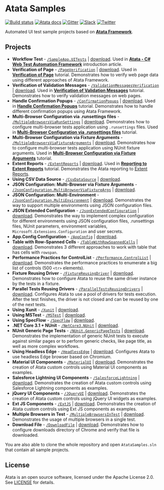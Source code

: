 # Atata Samples

[![Build status](https://dev.azure.com/atata-framework/atata-samples/_apis/build/status/atata-samples-ci?branchName=master)](https://dev.azure.com/atata-framework/atata-samples/_build/latest?definitionId=30&branchName=master)
[![Atata docs](https://img.shields.io/badge/docs-Atata_Framework-orange.svg)](https://atata.io)
[![Gitter](https://badges.gitter.im/atata-framework/atata.svg)](https://gitter.im/atata-framework/atata)
[![Slack](https://img.shields.io/badge/join-Slack-green.svg?colorB=4EB898)](https://join.slack.com/t/atata-framework/shared_invite/zt-5j3lyln7-WD1ZtMDzXBhPm0yXLDBzbA)
[![Twitter](https://img.shields.io/badge/follow-@AtataFramework-blue.svg)](https://twitter.com/AtataFramework)

Automated UI test sample projects based on **[Atata Framework](https://atata.io)**.

## Projects

- **Workflow Test** - [`/SampleApp.UITests`](../../tree/master/SampleApp.UITests)
  | [download](../../raw/master/_archives/SampleApp.UITests.zip).
  Used in **[Atata - C# Web Test Automation Framework](https://www.codeproject.com/Articles/1158365/Atata-New-Test-Automation-Framework)** introduction article.
- **Verification of Page** - [`/PageVerification`](../../tree/master/PageVerification)
  | [download](../../raw/master/_archives/PageVerification.zip).
  Used in **[Verification of Page](https://atata.io/tutorials/verification-of-page/)** tutorial.
  Demonstrates how to verify web page data using different approaches of Atata Framework.
- **Verification of Validation Messages** - [`/ValidationMessagesVerification`](../../tree/master/ValidationMessagesVerification)
  | [download](../../raw/master/_archives/ValidationMessagesVerification.zip).
  Used in **[Verification of Validation Messages](https://atata.io/tutorials/verification-of-validation-messages/)** tutorial.
  Demonstrates how to verify validation messages on web pages.
- **Handle Confirmation Popups** - [`/ConfirmationPopups`](../../tree/master/ConfirmationPopups)
  | [download](../../raw/master/_archives/ConfirmationPopups.zip).
  Used in **[Handle Confirmation Popups](https://atata.io/tutorials/handle-confirmation-popups/)** tutorial.
  Demonstrates how to handle different confirmation popups using Atata Framework.
- **Multi-Browser Configuration via .runsettings files** - [`/MultipleBrowsersViaRunSettings`](../../tree/master/MultipleBrowsersViaRunSettings)
  | [download](../../raw/master/_archives/MultipleBrowsersViaRunSettings.zip).
  Demonstrates how to configure multi-browser tests application using `.runsettings` files.
  Used in **[Multi-Browser Configuration via .runsettings files](https://atata.io/tutorials/multi-browser-configuration-via-runsettings-files/)** tutorial.
- **Multi-Browser Configuration via Fixture Arguments** - [`/MultipleBrowsersViaFixtureArguments`](../../tree/master/MultipleBrowsersViaFixtureArguments)
  | [download](../../raw/master/_archives/MultipleBrowsersViaFixtureArguments.zip).
  Demonstrates how to configure multi-browser tests application using NUnit fixture arguments.
  Used in **[Multi-Browser Configuration via Fixture Arguments](https://atata.io/tutorials/multi-browser-configuration-via-fixture-arguments/)** tutorial.
- **Extent Reports** - [`/ExtentReports`](../../tree/master/ExtentReports)
  | [download](../../raw/master/_archives/ExtentReports.zip).
  Used in **[Reporting to Extent Reports](https://atata.io/tutorials/reporting-to-extentreports/)** tutorial.
  Demonstrates the Atata reporting to [Extent Reports](https://extentreports.com/).
- **Using CSV Data Source** - [`/CsvDataSource`](../../tree/master/CsvDataSource)
  | [download](../../raw/master/_archives/CsvDataSource.zip).
- **JSON Configuration: Multi-Browser via Fixture Arguments** - [`/JsonConfiguration.MultiBrowserViaFixtureArgs`](../../tree/master/JsonConfiguration.MultiBrowserViaFixtureArgs)
  | [download](../../raw/master/_archives/JsonConfiguration.MultiBrowserViaFixtureArgs.zip).
- **JSON Configuration: Multi-Environment** - [`/JsonConfiguration.MultiEnvironment`](../../tree/master/JsonConfiguration.MultiEnvironment)
  | [download](../../raw/master/_archives/JsonConfiguration.MultiEnvironment.zip).
  Demonstrates the way to support multiple environments using JSON configuration files.
- **JSON Extended Configuration** - [`/JsonExtendedConfiguration`](../../tree/master/JsonExtendedConfiguration)
  | [download](../../raw/master/_archives/JsonExtendedConfiguration.zip).
  Demonstrates the way to implement complex configuration for different environments using
  JSON configuration files, .runsettings files, NUnit parameters, environment variables, `Microsoft.Extensions.Configuration` and user secrets.
- **App.Config Configuration** - [`/AppConfig`](../../tree/master/AppConfig)
  | [download](../../raw/master/_archives/AppConfig.zip).
- **Table with Row-Spanned Cells** - [`/TableWithRowSpannedCells`](../../tree/master/TableWithRowSpannedCells)
  | [download](../../raw/master/_archives/TableWithRowSpannedCells.zip).
  Demonstrates 3 different approaches to work with table that has cells with `rowspan`.
- **Performance Practices for ControlList** - [`/Performance.ControlList`](../../tree/master/Performance.ControlList)
  | [download](../../raw/master/_archives/Performance.ControlList.zip).
  Demonstrates the performance practices to enumerate a big list of controls (500 `<tr>` elements).
- **Fixture Reusing Driver** - [`/FixtureReusingDriver`](../../tree/master/FixtureReusingDriver)
  | [download](../../raw/master/_archives/FixtureReusingDriver.zip).
  Demonstrates how to configure Atata to reuse the same driver instance by the tests in a fixture.
- **Parallel Tests Reusing Drivers** - [`/ParallelTestsReusingDrivers`](../../tree/master/ParallelTestsReusingDrivers)
  | [download](../../raw/master/_archives/ParallelTestsReusingDrivers.zip).
  Configures Atata to use a pool of drivers for tests execution.
  After the test finishes, the driver is not closed and can be reused by one of the next tests.
- **Using Xunit** - [`/Xunit`](../../tree/master/Xunit)
  | [download](../../raw/master/_archives/Xunit.zip).
- **Using MSTest** - [`/MSTest`](../../tree/master/MSTest)
  | [download](../../raw/master/_archives/MSTest.zip).
- **Using SpecFlow** - [`/SpecFlow`](../../tree/master/SpecFlow)
  | [download](../../raw/master/_archives/SpecFlow.zip).
- **.NET Core 3.1 + NUnit** - [`/NetCore3.NUnit`](../../tree/master/NetCore3.NUnit)
  | [download](../../raw/master/_archives/NetCore3.NUnit.zip).
- **NUnit Generic Page Tests** - [`/NUnit.GenericPageTests`](../../tree/master/NUnit.GenericPageTests)
  | [download](../../raw/master/_archives/NUnit.GenericPageTests.zip).
  Demonstrates the implementation of generic NUnit tests to execute against similar pages or to perform generic checks,
  like page title, as well as more complex workflows.
- **Using Headless Edge** - [`/HeadlessEdge`](../../tree/master/HeadlessEdge)
  | [download](../../raw/master/_archives/HeadlessEdge.zip).
  Configures Atata to use headless Edge browser based on Chromium.
- **Material UI Components** - [`/MaterialUI`](../../tree/master/MaterialUI)
  | [download](../../raw/master/_archives/MaterialUI.zip).
  Demonstrates the creation of Atata custom controls using Material UI components as examples.
- **Salesforce Lightning UI Components** - [`/SalesforceLightning`](../../tree/master/SalesforceLightning)
  | [download](../../raw/master/_archives/SalesforceLightning.zip).
  Demonstrates the creation of Atata custom controls using Salesforce Lightning components as examples.
- **jQuery UI Components** - [`/JQueryUI`](../../tree/master/JQueryUI)
  | [download](../../raw/master/_archives/JQueryUI.zip).
  Demonstrates the creation of Atata custom controls using jQuery UI widgets as examples.
- **Ext JS Components** - [`/ExtJS`](../../tree/master/ExtJS)
  | [download](../../raw/master/_archives/JQueryUI.zip).
  Demonstrates the creation of Atata custom controls using Ext JS components as examples.
- **Multiple Browsers in Test** - [`/MultipleBrowsersInTest`](../../tree/master/MultipleBrowsersInTest)
  | [download](../../raw/master/_archives/MultipleBrowsersInTest.zip).
  Demonstrates the usage of multiple browsers in a single test.
- **Download File** - [`/DownloadFile`](../../tree/master/DownloadFile)
  | [download](../../raw/master/_archives/DownloadFile.zip).
  Demonstrates how to configure downloads directory of Chrome and verify that file is downloaded.

You are also able to clone the whole repository and open `AtataSamples.sln` that contain all sample projects.

## License

Atata is an open source software, licensed under the Apache License 2.0.
See [LICENSE](LICENSE) for details.
